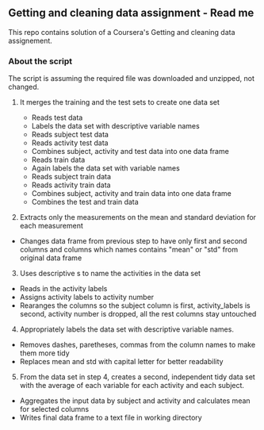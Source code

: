 ## Getting and cleaning data assignment - Read me

This repo contains solution of a Coursera's Getting and cleaning data assignement.

### About the script

The script is assuming the required file was downloaded and unzipped, not changed.

1. It merges the training and the test sets to create one data set
	* Reads test data
	* Labels the data set with descriptive variable names
	* Reads subject test data
	* Reads activity test data
	* Combines subject, activity and test data into one data frame
	* Reads train data
	* Again labels the data set with variable names
	* Reads subject train data
	* Reads activity train data
	* Combines subject, activity and train data into one data frame
	* Combines the test and train data

2. Extracts only the measurements on the mean and standard deviation for each measurement
* Changes data frame from previous step to have only first and second columns 
and columns which names contains "mean" or "std" from original data frame

3. Uses descriptive s to name the activities in the data set
* Reads in the activity labels
* Assigns activity labels to activity number
* Rearanges the columns so the subject column is first, activity_labels is second, 
activity number is dropped, all the rest columns stay untouched

4. Appropriately labels the data set with descriptive variable names.
* Removes dashes, paretheses, commas from the column names to make them more tidy
* Replaces mean and std with capital letter for better readability

5. From the data set in step 4, creates a second, independent tidy data set with the average of each 
variable for each activity and each subject.
* Aggregates the input data by subject and activity and calculates mean for selected columns
* Writes final data frame to a text file in working directory





